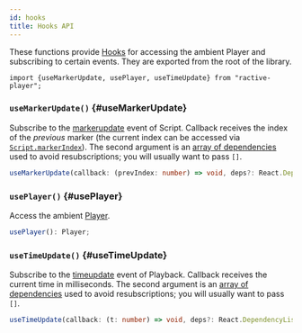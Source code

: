 ```yaml
---
id: hooks
title: Hooks API
---
```


These functions provide [Hooks](https://reactjs.org/docs/hooks-intro.html) for accessing the ambient Player and subscribing to certain events. They are exported from the root of the library.

```tsx
import {useMarkerUpdate, usePlayer, useTimeUpdate} from "ractive-player";
```

### `useMarkerUpdate()` {#useMarkerUpdate}

Subscribe to the [markerupdate](/docs/reference/Script#hub) event of Script. Callback receives the index of the _previous_ marker (the current index can be accessed via [`Script.markerIndex`](/docs/reference/Script#markerIndex)). The second argument is an [array of dependencies](https://reactjs.org/docs/hooks-reference.html#conditionally-firing-an-effect) used to avoid resubscriptions; you will usually want to pass `[]`.

```typescript
useMarkerUpdate(callback: (prevIndex: number) => void, deps?: React.DependencyList): void;
```

### `usePlayer()` {#usePlayer}

Access the ambient [Player](/docs/reference/Player).

```typescript
usePlayer(): Player;
```

### `useTimeUpdate()` {#useTimeUpdate}

Subscribe to the [timeupdate](/docs/reference/Playback#hub) event of Playback. Callback receives the current time in milliseconds. The second argument is an [array of dependencies](https://reactjs.org/docs/hooks-reference.html#conditionally-firing-an-effect) used to avoid resubscriptions; you will usually want to pass `[]`.

```typescript
useTimeUpdate(callback: (t: number) => void, deps?: React.DependencyList): void;
```
